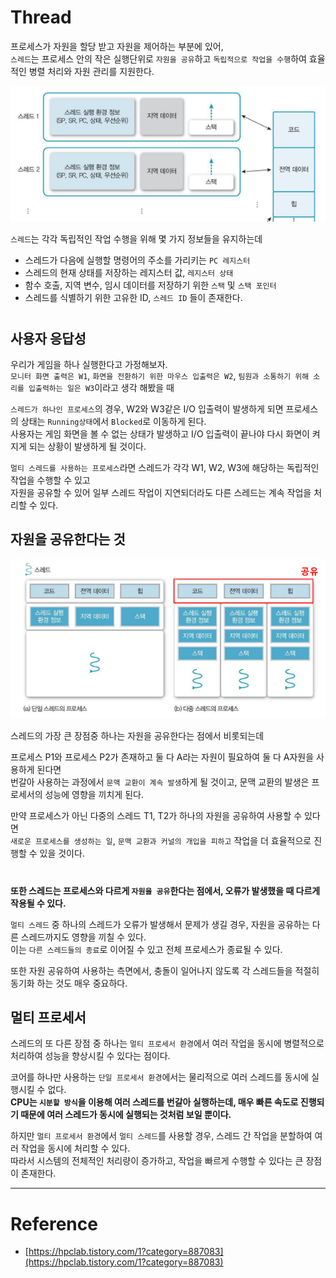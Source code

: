 # Thread

프로세스가 자원을 할당 받고 자원을 제어하는 부분에 있어,  
`스레드`는 프로세스 안의 작은 실행단위로 `자원을 공유`하고 `독립적으로 작업을 수행`하여 효율적인 병렬 처리와 자원 관리를 지원한다.

<img src="img/thread01.png">
  
`스레드`는 각각 독립적인 작업 수행을 위해 몇 가지 정보들을 유지하는데  

- 스레드가 다음에 실행할 명령어의 주소를 가리키는 `PC 레지스터`
- 스레드의 현재 상태를 저장하는 레지스터 값, `레지스터 상태`
- 함수 호출, 지역 변수, 임시 데이터를 저장하기 위한 `스택` 및 `스택 포인터`
- 스레드를 식별하기 위한 고유한 ID, `스레드 ID` 들이 존재한다.

#

## 사용자 응답성

우리가 게임을 하나 실행한다고 가정해보자.  
`모니터 화면 출력은 W1`, `화면을 전환하기 위한 마우스 입출력은 W2`, `팀원과 소통하기 위해 소리를 입출력하는 일은 W3`이라고 생각 해봤을 때  
  
`스레드가 하나인 프로세스`의 경우, W2와 W3같은 I/O 입출력이 발생하게 되면 프로세스의 상태는 `Running상태`에서 `Blocked`로 이동하게 된다.  
사용자는 게임 화면을 볼 수 없는 상태가 발생하고 I/O 입출력이 끝나야 다시 화면이 켜지게 되는 상황이 발생하게 될 것이다.  

`멀티 스레드를 사용하는 프로세스`라면 스레드가 각각 W1, W2, W3에 해당하는 독립적인 작업을 수행할 수 있고  
자원을 공유할 수 있어 일부 스레드 작업이 지연되더라도 다른 스레드는 계속 작업을 처리할 수 있다.

## 자원을 공유한다는 것

<img src="img/thread02.png">

스레드의 가장 큰 장점중 하나는 자원을 공유한다는 점에서 비롯되는데  
  
프로세스 P1와 프로세스 P2가 존재하고 둘 다 A라는 자원이 필요하여 둘 다 A자원을 사용하게 된다면  
번갈아 사용하는 과정에서 `문맥 교환이 계속 발생`하게 될 것이고, 문맥 교환의 발생은 프로세서의 성능에 영향을 끼치게 된다.  

만약 프로세스가 아닌 다중의 스레드 T1, T2가 하나의 자원을 공유하여 사용할 수 있다면  
`새로운 프로세스를 생성하는 일`, `문맥 교환과 커널의 개입을 피하고` 작업을 더 효율적으로 진행할 수 있을 것이다.  

#

**또한 스레드는 프로세스와 다르게 `자원을 공유`한다는 점에서, 오류가 발생했을 때 다르게 작용될 수 있다.**  
    
`멀티 스레드` 중 하나의 스레드가 오류가 발생해서 문제가 생길 경우, 자원을 공유하는 다른 스레드까지도 영향을 끼칠 수 있다.  
이는 `다른 스레드들의 종료`로 이어질 수 있고 전체 프로세스가 종료될 수 있다.  

또한 자원 공유하여 사용하는 측면에서, 충돌이 일어나지 않도록 각 스레드들을 적절히 동기화 하는 것도 매우 중요하다.  

## 멀티 프로세서

스레드의 또 다른 장점 중 하나는 `멀티 프로세서 환경`에서 여러 작업을 동시에 병렬적으로 처리하여 성능을 향상시킬 수 있다는 점이다.

코어를 하나만 사용하는 `단일 프로세서 환경`에서는 물리적으로 여러 스레드를 동시에 실행시킬 수 없다.  
**CPU는 `시분할 방식`을 이용해 여러 스레드를 번갈아 실행하는데, 매우 빠른 속도로 진행되기 때문에 여러 스레드가 동시에 실행되는 것처럼 보일 뿐이다.**  

하지만 `멀티 프로세서 환경`에서 `멀티 스레드`를 사용할 경우, 스레드 간 작업을 분할하여 여러 작업을 동시에 처리할 수 있다.  
따라서 시스템의 전체적인 처리량이 증가하고, 작업을 빠르게 수행할 수 있다는 큰 장점이 존재한다.

---

# Reference

- [https://hpclab.tistory.com/1?category=887083](https://hpclab.tistory.com/1?category=887083)
